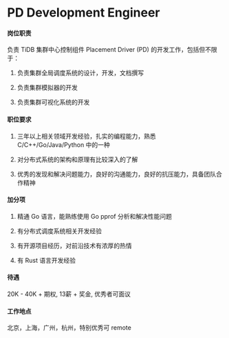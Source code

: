 # PD Development Engineer

#### 岗位职责

负责 TiDB 集群中心控制组件 Placement Driver (PD) 的开发工作，包括但不限于：

1. 负责集群全局调度系统的设计，开发，文档撰写

2. 负责集群模拟器的开发

3. 负责集群可视化系统的开发

#### 职位要求

1. 三年以上相关领域开发经验，扎实的编程能力，熟悉 C/C++/Go/Java/Python 中的一种

2. 对分布式系统的架构和原理有比较深入的了解

3. 优秀的发现和解决问题能力，良好的沟通能力，良好的抗压能力，具备团队合作精神

#### 加分项

1. 精通 Go 语言，能熟练使用 Go pprof 分析和解决性能问题

2. 有分布式调度系统相关开发经验

3. 有开源项目经历，对前沿技术有浓厚的热情

4. 有 Rust 语言开发经验

#### 待遇

20K - 40K + 期权, 13薪 + 奖金, 优秀者可面议

#### 工作地点

北京，上海，广州，杭州，特别优秀可 remote
